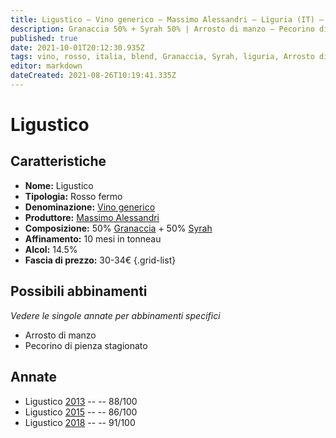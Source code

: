 ```yaml
---
title: Ligustico – Vino generico – Massimo Alessandri – Liguria (IT) – 30-34€ – 3★-5★
description: Granaccia 50% + Syrah 50% | Arrosto di manzo – Pecorino di pienza stagionato
published: true
date: 2021-10-01T20:12:30.935Z
tags: vino, rosso, italia, blend, Granaccia, Syrah, liguria, Arrosto di manzo, Pecorino di pienza stagionato, fermo, 5 stelle, 30-34€
editor: markdown
dateCreated: 2021-08-26T10:19:41.335Z
---
```


# Ligustico

## Caratteristiche
- **Nome:** Ligustico
- **Tipologia:** Rosso fermo
- **Denominazione:** [Vino generico](/denominazioni/Italia/Vino-Generico) 
- **Produttore:** [Massimo Alessandri](/produttori/Italia/Liguria/Massimo-Alessandri) 
- **Composizione:** 50% [Granaccia](/vitigni/Italia/bacca-nera/granaccia) + 50% [Syrah](/vitigni/Francia/bacca-nera/syrah)
- **Affinamento:** 10 mesi in tonneau
- **Alcol:** 14.5%
- **Fascia di prezzo:** 30-34€
{.grid-list}



## Possibili abbinamenti
*Vedere le singole annate per abbinamenti specifici*

- Arrosto di manzo
- Pecorino di pienza stagionato

## Annate
- Ligustico [2013](vini/Italia/Liguria/Massimo-Alessandri/Grand-Pere/2013) -- <span class="star-3"></span> -- 88/100
- Ligustico [2015](vini/Italia/Liguria/Massimo-Alessandri/Grand-Pere/2015) -- <span class="star-3"></span> -- 86/100
- Ligustico [2018](vini/Italia/Liguria/Massimo-Alessandri/Grand-Pere/2018) -- <span class="star-5"></span> -- 91/100
